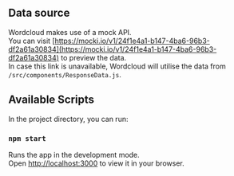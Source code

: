 ## Data source

Wordcloud makes use of a mock API.\
You can visit [https://mocki.io/v1/24f1e4a1-b147-4ba6-96b3-df2a61a30834](https://mocki.io/v1/24f1e4a1-b147-4ba6-96b3-df2a61a30834) to preview the data.\
In case this link is unavailable, Wordcloud will utilise the data from `/src/components/ResponseData.js`.

## Available Scripts

In the project directory, you can run:

### `npm start`

Runs the app in the development mode.\
Open [http://localhost:3000](http://localhost:3000) to view it in your browser.